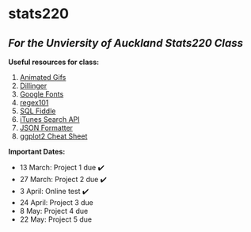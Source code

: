 # stats220

## *For the Unviersity of Auckland Stats220 Class*

**Useful resources for class:**
1. [Animated Gifs](https://tenor.com/)
2. [Dillinger](https://dillinger.io/)
3. [Google Fonts](https://fonts.google.com/)
4. [regex101](https://regex101.com/)
5. [SQL Fiddle](http://sqlfiddle.com/#!5/5bd08/927)
6. [iTunes Search API](https://developer.apple.com/library/archive/documentation/AudioVideo/Conceptual/iTuneSearchAPI/Searching.html#//apple_ref/doc/uid/TP40017632-CH5-SW1)
7. [JSON Formatter](https://jsonformatter.curiousconcept.com/#)
8. [ggplot2 Cheat Sheet](https://posit.co/wp-content/uploads/2022/10/data-visualization-1.pdf)

**Important Dates:**
* 13 March: Project 1 due ✔️
* 27 March: Project 2 due ✔️
* 3 April: Online test ✔️
* 24 April: Project 3 due
* 8 May: Project 4 due
* 22 May: Project 5 due
